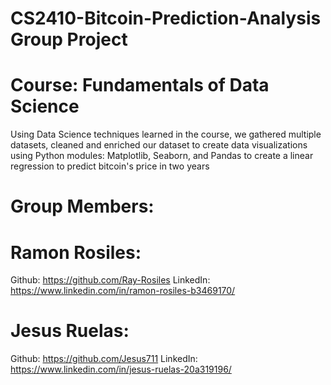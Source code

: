 # CS2410-Bitcoin-Prediction-Analysis Group Project
# Course: Fundamentals of Data Science
Using Data Science techniques learned in the course, we gathered multiple datasets, cleaned and enriched our dataset to create data visualizations using Python modules: Matplotlib, Seaborn, and Pandas to create a linear regression to predict bitcoin's price in two years
# Group Members:
# Ramon Rosiles: 
  Github: https://github.com/Ray-Rosiles 
  LinkedIn: https://www.linkedin.com/in/ramon-rosiles-b3469170/
# Jesus Ruelas: 
  Github: https://github.com/Jesus711
  LinkedIn: https://www.linkedin.com/in/jesus-ruelas-20a319196/
